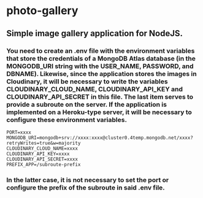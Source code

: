 # photo-gallery

## Simple image gallery application for NodeJS.

### You need to create an .env file with the environment variables that store the credentials of a MongoDB Atlas database (in the MONGODB_URI string with the USER_NAME, PASSWORD, and DBNAME). Likewise, since the application stores the images in Cloudinary, it will be necessary to write the variables CLOUDINARY_CLOUD_NAME, CLOUDINARY_API_KEY and CLOUDINARY_API_SECRET in this file. The last item serves to provide a subroute on the server. If the application is implemented on a Heroku-type server, it will be necessary to configure these environment variables.
```
PORT=xxxx
MONGODB_URI=mongodb+srv://xxxx:xxxx@cluster0.4temp.mongodb.net/xxxx?retryWrites=true&w=majority
CLOUDINARY_CLOUD_NAME=xxxx
CLOUDINARY_API_KEY=xxxx
CLOUDINARY_API_SECRET=xxxx
PREFIX_APP=/subroute-prefix
```
### In the latter case, it is not necessary to set the port or configure the prefix of the subroute in said .env file.
